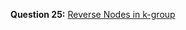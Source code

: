 **Question 25:** [Reverse Nodes in k-group](https://leetcode.com/problems/reverse-nodes-in-k-group/)

